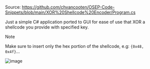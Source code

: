 Source: https://github.com/chvancooten/OSEP-Code-Snippets/blob/main/XOR%20Shellcode%20Encoder/Program.cs

Just a simple C# application ported to GUI for ease of use that XOR a shellcode you provide with specified key.

> [!NOTE]
> Make sure to insert only the hex portion of the shellcode, e.g: `{0x48, 0x4f}`... 

![image](https://github.com/user-attachments/assets/85c096b7-0341-4068-95c3-693c28b482b1)

